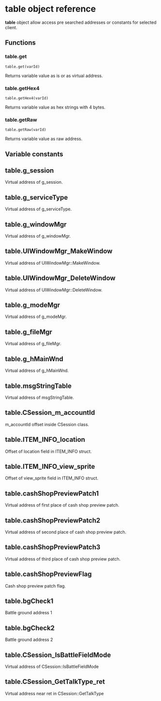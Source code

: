 # **table** object reference

**table** object allow access pre searched addresses or constants for selected client.

## Functions

### table.get

``table.get(varId)``

Returns variable value as is or as virtual address.

### table.getHex4

``table.getHex4(varId)``

Returns variable value as hex strings with 4 bytes.

### table.getRaw

``table.getRaw(varId)``

Returns variable value as raw address.

## Variable constants

## table.g_session

Virtual address of g_session.

## table.g_serviceType

Virtual address of g_serviceType.

## table.g_windowMgr

Virtual address of g_windowMgr.

## table.UIWindowMgr_MakeWindow

Virtual address of UIWindowMgr::MakeWindow.

## table.UIWindowMgr_DeleteWindow

Virtual address of UIWindowMgr::DeleteWindow.

## table.g_modeMgr

Virtual address of g_modeMgr.

## table.g_fileMgr

Virtual address of g_fileMgr.

## table.g_hMainWnd

Virtual address of g_hMainWnd.

## table.msgStringTable

Virtual address of msgStringTable.

## table.CSession_m_accountId

m_accountId offset inside CSession class.

## table.ITEM_INFO_location

Offset of location field in ITEM_INFO struct.

## table.ITEM_INFO_view_sprite

Offset of view_sprite field in ITEM_INFO struct.

## table.cashShopPreviewPatch1

Virtual address of first place of cash shop preview patch.

## table.cashShopPreviewPatch2

Virtual address of second place of cash shop preview patch.

## table.cashShopPreviewPatch3

Virtual address of third place of cash shop preview patch.

## table.cashShopPreviewFlag

Cash shop preview patch flag.

## table.bgCheck1

Battle ground address 1

## table.bgCheck2

Battle ground address 2

## table.CSession_IsBattleFieldMode

Virtual address of CSession::IsBattleFieldMode

## table.CSession_GetTalkType_ret

Virtual address near ret in CSession::GetTalkType
